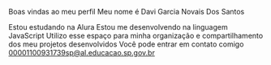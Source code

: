 Boas vindas ao meu perfil
Meu nome é Davi Garcia Novais Dos Santos

Estou estudando na Alura
Estou me desenvolvendo na linguagem JavaScript
Utilizo esse espaço para minha organização e compartilhamento dos meu projetos desenvolvidos
Você pode entrar em contato comigo
00001100931739sp@al.educacao.sp.gov.br
